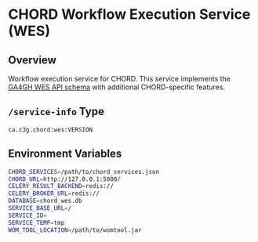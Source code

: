 # CHORD Workflow Execution Service (WES)

## Overview

Workflow execution service for CHORD. This service implements the
[GA4GH WES API schema](https://github.com/ga4gh/workflow-execution-service-schemas)
with additional CHORD-specific features.


## `/service-info` Type

```
ca.c3g.chord:wes:VERSION
```


## Environment Variables

```bash
CHORD_SERVICES=/path/to/chord_services.json
CHORD_URL=http://127.0.0.1:5000/
CELERY_RESULT_BACKEND=redis://
CELERY_BROKER_URL=redis://
DATABASE=chord_wes.db
SERVICE_BASE_URL=/
SERVICE_ID=
SERVICE_TEMP=tmp
WOM_TOOL_LOCATION=/path/to/womtool.jar
```
